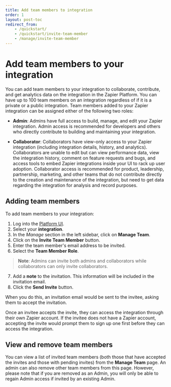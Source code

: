 ```yaml
---
title: Add team members to integration
order: 1
layout: post-toc
redirect_from: 
    - /quickstart/
    - /quickstart/invite-team-member
    - /manage/invite-team-member
---
```


# Add team members to your integration

You can add team members to your integration to collaborate, contribute, and get analytics data on the integration in the Zapier Platform. You can have up to 100 team members on an integration regardless of if it is a private or a public integration. Team members added to your Zapier integration can be assigned either of the following two roles:

- **Admin**: Admins have full access to build, manage, and edit your Zapier integration. Admin access is recommended for developers and others who directly contribute to building and maintaining your integration.

- **Collaborator**: Collaborators have view-only access to your Zapier integration (including integration details, history, and analytics). Collaborators are unable to edit but can view performance data, view the integration history, comment on feature requests and bugs, and access tools to embed Zapier integrations inside your UI to rack up user adoption. Collaborator access is recommended for product, leadership, partnership, marketing, and other teams that do not contribute directly to the creation and maintenance of the integration, but need to get data regarding the integration for analysis and record purposes.

## Adding team members

To add team members to your integration:
1. Log into the [Platform UI](https://zapier.com/app/developer).
2. Select your **integration**. 
3. In the _Manage_ section in the left sidebar, click on **Manage Team**.
4. Click on the **Invite Team Member** button.
5. Enter the team member's email address to be invited.
6. Select the **Team Member Role**.

> **Note**: Admins can invite both admins and collaborators while collaborators can only invite collaborators.

7. Add a **note** to the invitation. This information will be included in the invitation email.
8. Click the **Send Invite** button.

When you do this, an invitation email would be sent to the invitee, asking them to accept the invitation.

Once an invitee accepts the invite, they can access the integration through their own Zapier account. If the invitee does not have a Zapier account, accepting the invite would prompt them to sign up one first before they can access the integration.

## View and remove team members

You can view a list of invited team members (both those that have accepted the invites and those with pending invites) from the **Manage Team** page. An admin can also remove other team members from this page. However, please note that if you are removed as an Admin, you will only be able to regain Admin access if invited by an existing Admin.